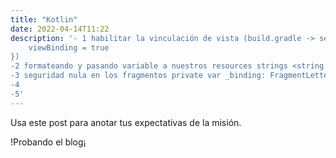 ```yaml
---
title: "Kotlin"
date: 2022-04-14T11:22
description: '- 1 habilitar la vinculación de vista (build.gradle -> seccion android -> buildFeatures {
    viewBinding = true
}) 
-2 formateando y pasando variable a nuestros resources strings <string name="tip_amount">Tip Amount: %s</string>
-3 seguridad nula en los fragmentos private var _binding: FragmentLetterListBinding? = null
-4
-5'
---
```


Usa este post para anotar tus expectativas de la misión.

!Probando el blog¡


